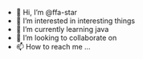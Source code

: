 - 👋 Hi, I’m @ffa-star
- 👀 I’m interested in interesting things
- 🌱 I’m currently learning java
- 💞️ I’m looking to collaborate on 
- 📫 How to reach me ...

<!---
ffa-star/ffa-star is a ✨ special ✨ repository because its `README.md` (this file) appears on your GitHub profile.
You can click the Preview link to take a look at your changes.
--->
